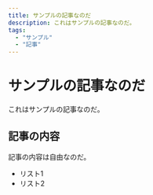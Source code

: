 ```yaml
---
title: サンプルの記事なのだ
description: これはサンプルの記事なのだ。
tags:
  - "サンプル"
  - "記事"
---
```


# サンプルの記事なのだ

これはサンプルの記事なのだ。

## 記事の内容

記事の内容は自由なのだ。

- リスト1
- リスト2
